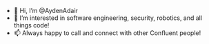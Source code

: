 - 👋 Hi, I’m @AydenAdair
- 👀 I’m interested in software engineering, security, robotics, and all things code!
- 📫 Always happy to call and connect with other Confluent people!

<!---
AydenAdair/AydenAdair is a ✨ special ✨ repository because its `README.md` (this file) appears on your GitHub profile.
You can click the Preview link to take a look at your changes.
--->
